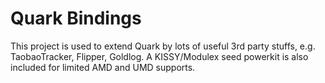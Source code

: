 # Quark Bindings

This project is used to extend Quark by lots of useful 3rd party stuffs, e.g. TaobaoTracker, Flipper, Goldlog. A KISSY/Modulex seed powerkit is also included for limited AMD and UMD supports.
